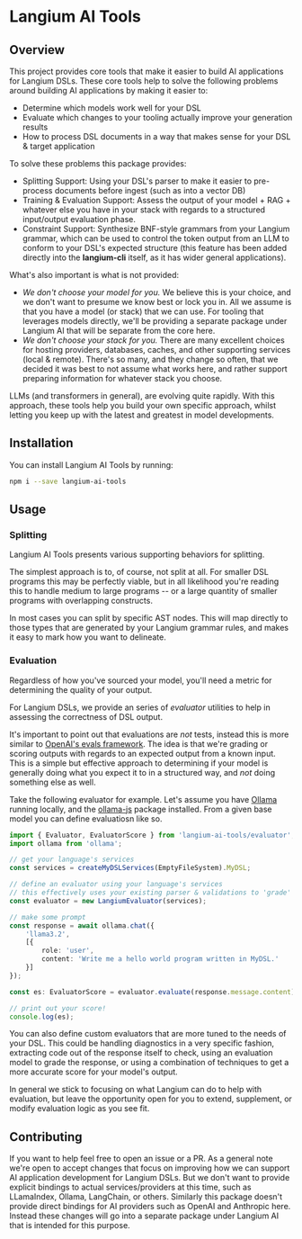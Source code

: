 # Langium AI Tools

## Overview

This project provides core tools that make it easier to build AI applications for Langium DSLs. These core tools help to solve the following problems around building AI applications by making it easier to:

- Determine which models work well for your DSL
- Evaluate which changes to your tooling actually improve your generation results
- How to process DSL documents in a way that makes sense for your DSL & target application

To solve these problems this package provides:

- Splitting Support: Using your DSL's parser to make it easier to pre-process documents before ingest (such as into a vector DB)
- Training & Evaluation Support: Assess the output of your model + RAG + whatever else you have in your stack with regards to a structured input/output evaluation phase.
- Constraint Support: Synthesize BNF-style grammars from your Langium grammar, which can be used to control the token output from an LLM to conform to your DSL's expected structure (this feature has been added directly into the **langium-cli** itself, as it has wider general applications).

What's also important is what is not provided:
- *We don't choose your model for you.* We believe this is your choice, and we don't want to presume we know best or lock you in. All we assume is that you have a model (or stack) that we can use. For tooling that leverages models directly, we'll be providing a separate package under Langium AI that will be separate from the core here.
- *We don't choose your stack for you.* There are many excellent choices for hosting providers, databases, caches, and other supporting services (local & remote). There's so many, and they change so often, that we decided it was best to not assume what works here, and rather support preparing information for whatever stack you choose.

LLMs (and transformers in general), are evolving quite rapidly. With this approach, these tools help you build your own specific approach, whilst letting you keep up with the latest and greatest in model developments.

## Installation

You can install Langium AI Tools by running:

```sh
npm i --save langium-ai-tools
```

## Usage

### Splitting

Langium AI Tools presents various supporting behaviors for splitting.

The simplest approach is to, of course, not split at all. For smaller DSL programs this may be perfectly viable, but in all likelihood you're reading this to handle medium to large programs -- or a large quantity of smaller programs with overlapping constructs.

In most cases you can split by specific AST nodes. This will map directly to those types that are generated by your Langium grammar rules, and makes it easy to mark how you want to delineate.

### Evaluation

Regardless of how you've sourced your model, you'll need a metric for determining the quality of your output.

For Langium DSLs, we provide an series of *evaluator* utilities to help in assessing the correctness of DSL output.

It's important to point out that evaluations are *not* tests, instead this is more similar to [OpenAI's evals framework](https://github.com/openai/evals). The idea is that we're grading or scoring outputs with regards to an expected output from a known input. This is a simple but effective approach to determining if your model is generally doing what you expect it to in a structured way, and *not* doing something else as well.

Take the following evaluator for example. Let's assume you have [Ollama](https://ollama.com/) running locally, and the [ollama-js](https://github.com/ollama/ollama-js) package installed. From a given base model you can define evaluatiosn like so.

```ts
import { Evaluator, EvaluatorScore } from 'langium-ai-tools/evaluator';
import ollama from 'ollama';

// get your language's services
const services = createMyDSLServices(EmptyFileSystem).MyDSL;

// define an evaluator using your language's services
// this effectively uses your existing parser & validations to 'grade' the response
const evaluator = new LangiumEvaluator(services);

// make some prompt
const response = await ollama.chat({
    'llama3.2',
    [{
        role: 'user',
        content: 'Write me a hello world program written in MyDSL.'
    }]
});

const es: EvaluatorScore = evaluator.evaluate(response.message.content);

// print out your score!
console.log(es);
```

You can also define custom evaluators that are more tuned to the needs of your DSL. This could be handling diagnostics in a very specific fashion, extracting code out of the response itself to check, using an evaluation model to grade the response, or using a combination of techniques to get a more accurate score for your model's output.

In general we stick to focusing on what Langium can do to help with evaluation, but leave the opportunity open for you to extend, supplement, or modify evaluation logic as you see fit.

## Contributing

If you want to help feel free to open an issue or a PR. As a general note we're open to accept changes that focus on improving how we can support AI application development for Langium DSLs. But we don't want to provide explicit bindings to actual services/providers at this time, such as LLamaIndex, Ollama, LangChain, or others. Similarly this package doesn't provide direct bindings for AI providers such as OpenAI and Anthropic here. Instead these changes will go into a separate package under Langium AI that is intended for this purpose.
